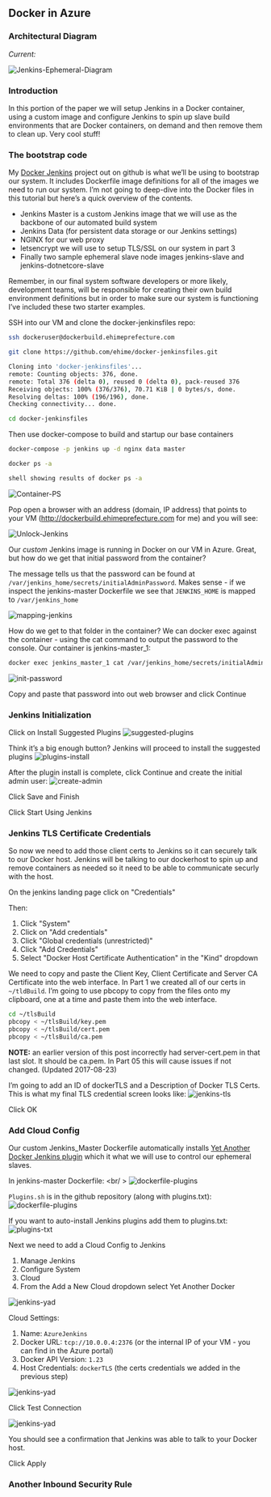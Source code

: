 ## Docker in Azure

### Architectural Diagram

_Current:_

![Jenkins-Ephemeral-Diagram](https://raw.githubusercontent.com/ehime/azure-containerpipeline/master/assets/03-arc-jenkins-ephemeral.png "Jenkins in Ephemeral Diagram")


### Introduction

In this portion of the paper we will setup Jenkins in a Docker container, using a custom image and configure Jenkins to spin up slave build environments that are Docker containers, on demand and then remove them to clean up. Very cool stuff!


### The bootstrap code

My [Docker Jenkins](https://github.com/ehime/docker-jenkinsfiles) project out on github is what we’ll be using to bootstrap our system. It includes Dockerfile image definitions for all of the images we need to run our system. I’m not going to deep-dive into the Docker files in this tutorial but here’s a quick overview of the contents.

 - Jenkins Master is a custom Jenkins image that we will use as the backbone of our automated build system
 - Jenkins Data (for persistent data storage or our Jenkins settings)
 - NGINX for our web proxy
 - letsencrypt we will use to setup TLS/SSL on our system in part 3
 - Finally two sample ephemeral slave node images jenkins-slave and jenkins-dotnetcore-slave

Remember, in our final system software developers or more likely, development teams, will be responsible for creating their own build environment definitions but in order to make sure our system is functioning I’ve included these two starter examples.

SSH into our VM and clone the docker-jenkinsfiles repo:

```bash
ssh dockeruser@dockerbuild.ehimeprefecture.com

git clone https://github.com/ehime/docker-jenkinsfiles.git

Cloning into 'docker-jenkinsfiles'...
remote: Counting objects: 376, done.
remote: Total 376 (delta 0), reused 0 (delta 0), pack-reused 376
Receiving objects: 100% (376/376), 70.71 KiB | 0 bytes/s, done.
Resolving deltas: 100% (196/196), done.
Checking connectivity... done.

cd docker-jenkinsfiles
```

Then use docker-compose to build and startup our base containers

```bash
docker-compose -p jenkins up -d nginx data master

docker ps -a

shell showing results of docker ps -a
```

![Container-PS](https://raw.githubusercontent.com/ehime/azure-containerpipeline/master/assets/03-containers-ps-a.png "Container PS")


Pop open a browser with an address (domain, IP address) that points to your VM (http://dockerbuild.ehimeprefecture.com for me) and you will see:

![Unlock-Jenkins](https://raw.githubusercontent.com/ehime/azure-containerpipeline/master/assets/03-unlock-jenkins.png "Initial jenkins web view asking for initial password")

Our _custom_ Jenkins image is running in Docker on our VM in Azure. Great, but how do we get that initial password from the container?

The message tells us that the password can be found at `/var/jenkins_home/secrets/initialAdminPassword`. Makes sense - if we inspect the jenkins-master Dockerfile we see that `JENKINS_HOME` is mapped to `/var/jenkins_home`

![mapping-jenkins](https://raw.githubusercontent.com/ehime/azure-containerpipeline/master/assets/03-dockerfile-jenkins-home.png "Image showing mapping of JENKINS_HOME to var jenkins home")

How do we get to that folder in the container? We can docker exec against the container - using the cat command to output the password to the console. Our container is jenkins-master_1:

```bash
docker exec jenkins_master_1 cat /var/jenkins_home/secrets/initialAdminPassword
```
![init-password](https://raw.githubusercontent.com/ehime/azure-containerpipeline/master/assets/03-term-get-init-password.png "Terminal init for password")

Copy and paste that password into out web browser and click Continue


### Jenkins Initialization

Click on Install Suggested Plugins
![suggested-plugins](https://raw.githubusercontent.com/ehime/azure-containerpipeline/master/assets/03-install-suggested-plugins.png "")

Think it’s a big enough button? Jenkins will proceed to install the suggested plugins
![plugins-install](https://raw.githubusercontent.com/ehime/azure-containerpipeline/master/assets/03-plugins-installing.png "")

After the plugin install is complete, click Continue and create the initial admin user:
![create-admin](https://raw.githubusercontent.com/ehime/azure-containerpipeline/master/assets/03-jenkins-create-first-admin.png "")

Click Save and Finish

Click Start Using Jenkins


### Jenkins TLS Certificate Credentials

So now we need to add those client certs to Jenkins so it can securely talk to our Docker host. Jenkins will be talking to our dockerhost to spin up and remove containers as needed so it need to be able to communicate securly with the host.

On the jenkins landing page click on "Credentials"

Then:

  1. Click "System"
  2. Click on "Add credentials"
  3. Click "Global credentials (unrestricted)"
  4. Click "Add Credentials"
  5. Select "Docker Host Certificate Authentication" in the "Kind" dropdown

We need to copy and paste the Client Key, Client Certificate and Server CA Certificate into the web interface. In Part 1 we created all of our certs in `~/tldBuild`. I’m going to use pbcopy to copy from the files onto my clipboard, one at a time and paste them into the web interface.

```bash
cd ~/tlsBuild
pbcopy < ~/tlsBuild/key.pem
pbcopy < ~/tlsBuild/cert.pem
pbcopy < ~/tlsBuild/ca.pem
```

  __NOTE:__ an earlier version of this post incorrectly had server-cert.pem in that last slot. It should be ca.pem. In Part 05 this will cause issues if not changed. (Updated 2017-08-23)

I’m going to add an ID of dockerTLS and a Description of Docker TLS Certs. This is what my final TLS credential screen looks like:
![jenkins-tls](https://raw.githubusercontent.com/ehime/azure-containerpipeline/master/assets/03-jenkins-paste-tls.png "")

Click OK


### Add Cloud Config

Our custom Jenkins_Master Dockerfile automatically installs [Yet Another Docker Jenkins plugin](https://github.com/KostyaSha/yet-another-docker-plugin) which it what we will use to control our ephemeral slaves.

In jenkins-master Dockerfile:
<br/ >
![dockerfile-plugins](https://raw.githubusercontent.com/ehime/azure-containerpipeline/master/assets/03-dockerfile-plugins.png "")


`Plugins.sh` is in the github repository (along with plugins.txt):
![dockerfile-plugins](https://raw.githubusercontent.com/ehime/azure-containerpipeline/master/assets/03-install-plugins.png "")

If you want to auto-install Jenkins plugins add them to plugins.txt:
![plugins-txt](https://raw.githubusercontent.com/ehime/azure-containerpipeline/master/assets/03-plugins-txt.png "")

Next we need to add a Cloud Config to Jenkins

  1. Manage Jenkins
  2. Configure System
  3. Cloud
  4. From the Add a New Cloud dropdown select Yet Another Docker

![jenkins-yad](https://raw.githubusercontent.com/ehime/azure-containerpipeline/master/assets/03-jenkins-yad.png "")

Cloud Settings:

  1. Name: `AzureJenkins`
  2. Docker URL: `tcp://10.0.0.4:2376` (or the internal IP of your VM - you can find in the Azure portal)
  3. Docker API Version: `1.23`
  4. Host Credentials: `dockerTLS` (the certs credentials we added in the previous step)

![jenkins-yad](https://raw.githubusercontent.com/ehime/azure-containerpipeline/master/assets/03-jenkins-cloud.png "")

Click Test Connection

![jenkins-yad](https://raw.githubusercontent.com/ehime/azure-containerpipeline/master/assets/03-jenkins-cloud-test.png "")

You should see a confirmation that Jenkins was able to talk to your Docker host.

Click Apply

### Another Inbound Security Rule
